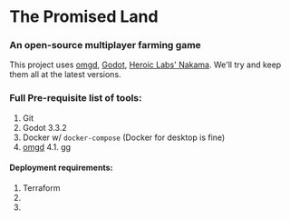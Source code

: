 # The Promised Land
### An open-source multiplayer farming game

This project uses [omgd](https://github.com/newnoiseworks/omgd), [Godot](https://godotengine.org), [Heroic Labs' Nakama](https://heroiclabs.com/nakama-opensource). We'll try and keep them all at the latest versions.

### Full Pre-requisite list of tools:

1. Git
2. Godot 3.3.2
3. Docker w/ `docker-compose` (Docker for desktop is fine)
4. [omgd](https://github.com/newnoiseworks/omgd)
  4.1. [gg](https://github.com/newnoiseworks/gg)


#### Deployment requirements:

1. Terraform
2. 
3. 
